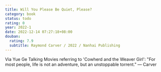 ```yaml
---
title: Will You Please Be Quiet, Please?
category: book
status: todo
rating: 0
year: 2022-1
date: 2022-12-14 07:27:18+08:00
douban:
  rating: 7.9
  subtitle: Raymond Carver / 2022 / Nanhai Publishing
---
```


Via Yue Ge Talking Movies referring to 'Cowherd and the Weaver Girl': "For most people, life is not an adventure, but an unstoppable torrent." — Carver
